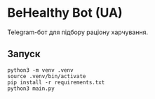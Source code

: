 # BeHealthy Bot (UA)
Telegram-бот для підбору раціону харчування.

## Запуск
```
python3 -m venv .venv
source .venv/bin/activate
pip install -r requirements.txt
python3 main.py
```
